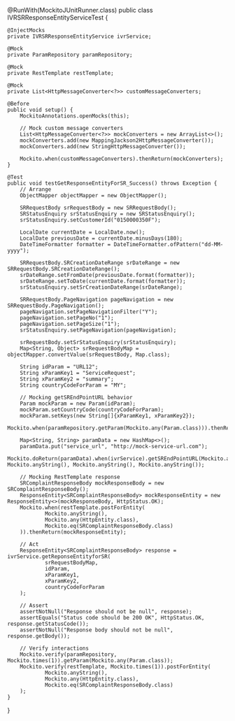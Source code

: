 @RunWith(MockitoJUnitRunner.class)
public class IVRSRResponseEntityServiceTest {

    @InjectMocks
    private IVRSRResponseEntityService ivrService;

    @Mock
    private ParamRepository paramRepository;

    @Mock
    private RestTemplate restTemplate;

    @Mock
    private List<HttpMessageConverter<?>> customMessageConverters;

    @Before
    public void setup() {
        MockitoAnnotations.openMocks(this);

        // Mock custom message converters
        List<HttpMessageConverter<?>> mockConverters = new ArrayList<>();
        mockConverters.add(new MappingJackson2HttpMessageConverter());
        mockConverters.add(new StringHttpMessageConverter());

        Mockito.when(customMessageConverters).thenReturn(mockConverters);
    }

    @Test
    public void testGetResponseEntityForSR_Success() throws Exception {
        // Arrange
        ObjectMapper objectMapper = new ObjectMapper();

        SRRequestBody srRequestBody = new SRRequestBody();
        SRStatusEnquiry srStatusEnquiry = new SRStatusEnquiry();
        srStatusEnquiry.setCustomerId("0150000350F");

        LocalDate currentDate = LocalDate.now();
        LocalDate previousDate = currentDate.minusDays(180);
        DateTimeFormatter formatter = DateTimeFormatter.ofPattern("dd-MM-yyyy");

        SRRequestBody.SRCreationDateRange srDateRange = new SRRequestBody.SRCreationDateRange();
        srDateRange.setFromDate(previousDate.format(formatter));
        srDateRange.setToDate(currentDate.format(formatter));
        srStatusEnquiry.setSrCreationDateRange(srDateRange);

        SRRequestBody.PageNavigation pageNavigation = new SRRequestBody.PageNavigation();
        pageNavigation.setPageNavigationFilter("Y");
        pageNavigation.setPageNo("1");
        pageNavigation.setPageSize("1");
        srStatusEnquiry.setPageNavigation(pageNavigation);

        srRequestBody.setSrStatusEnquiry(srStatusEnquiry);
        Map<String, Object> srRequestBodyMap = objectMapper.convertValue(srRequestBody, Map.class);

        String idParam = "URL12";
        String xParamKey1 = "ServiceRequest";
        String xParamKey2 = "summary";
        String countryCodeForParam = "MY";

        // Mocking getSREndPointURL behavior
        Param mockParam = new Param(idParam);
        mockParam.setCountryCode(countryCodeForParam);
        mockParam.setKeys(new String[]{xParamKey1, xParamKey2});
        Mockito.when(paramRepository.getParam(Mockito.any(Param.class))).thenReturn(mockParam);

        Map<String, String> paramData = new HashMap<>();
        paramData.put("service_url", "http://mock-service-url.com");
        Mockito.doReturn(paramData).when(ivrService).getSREndPointURL(Mockito.anyString(), Mockito.anyString(), Mockito.anyString(), Mockito.anyString());

        // Mocking RestTemplate response
        SRComplaintResponseBody mockResponseBody = new SRComplaintResponseBody();
        ResponseEntity<SRComplaintResponseBody> mockResponseEntity = new ResponseEntity<>(mockResponseBody, HttpStatus.OK);
        Mockito.when(restTemplate.postForEntity(
                Mockito.anyString(),
                Mockito.any(HttpEntity.class),
                Mockito.eq(SRComplaintResponseBody.class)
        )).thenReturn(mockResponseEntity);

        // Act
        ResponseEntity<SRComplaintResponseBody> response = ivrService.getReponseEntityforSR(
                srRequestBodyMap,
                idParam,
                xParamKey1,
                xParamKey2,
                countryCodeForParam
        );

        // Assert
        assertNotNull("Response should not be null", response);
        assertEquals("Status code should be 200 OK", HttpStatus.OK, response.getStatusCode());
        assertNotNull("Response body should not be null", response.getBody());

        // Verify interactions
        Mockito.verify(paramRepository, Mockito.times(1)).getParam(Mockito.any(Param.class));
        Mockito.verify(restTemplate, Mockito.times(1)).postForEntity(
                Mockito.anyString(),
                Mockito.any(HttpEntity.class),
                Mockito.eq(SRComplaintResponseBody.class)
        );
    }
}
